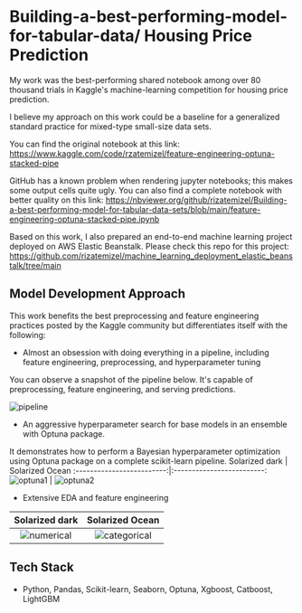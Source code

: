 # Building-a-best-performing-model-for-tabular-data/ Housing Price Prediction

My work was the best-performing shared notebook among over 80 thousand trials in Kaggle's machine-learning competition for housing price prediction.

I believe my approach on this work could be a baseline for a generalized standard practice for mixed-type small-size data sets.

You can find the original notebook at this link: https://www.kaggle.com/code/rzatemizel/feature-engineering-optuna-stacked-pipe

GitHub has a known problem when rendering jupyter notebooks; this makes some output cells quite ugly.
You can also find a complete notebook with better quality on this link: https://nbviewer.org/github/rizatemizel/Building-a-best-performing-model-for-tabular-data-sets/blob/main/feature-engineering-optuna-stacked-pipe.ipynb

Based on this work, I also prepared an end-to-end machine learning project deployed on AWS Elastic Beanstalk. Please check this repo for this project: https://github.com/rizatemizel/machine_learning_deployment_elastic_beanstalk/tree/main

## Model Development Approach

This work benefits the best preprocessing and feature engineering practices posted by the Kaggle community but differentiates itself with the following:

- Almost an obsession with doing everything in a pipeline, including feature engineering, preprocessing, and hyperparameter tuning

You can observe a snapshot of the pipeline below. It's capable of preprocessing, feature engineering, and serving predictions.

![pipeline](https://github.com/rizatemizel/ml_deployment/assets/127015640/e80b8e2f-eb3e-400c-b152-75f1c7f3a085)

- An aggressive hyperparameter search for base models in an ensemble with Optuna package.

It demonstrates how to perform a Bayesian hyperparameter optimization using Optuna package on a complete scikit-learn pipeline.
Solarized dark             |  Solarized Ocean
:-------------------------:|:-------------------------:
![optuna1](https://github.com/rizatemizel/Building-a-best-performing-model-for-tabular-data-sets/assets/127015640/d8a39d5a-65a5-4f1a-aee1-0f8b68674e03) | ![optuna2](https://github.com/rizatemizel/Building-a-best-performing-model-for-tabular-data-sets/assets/127015640/72617537-8730-4afc-89fb-bbd5c4892be5)


- Extensive EDA and feature engineering

Solarized dark             |  Solarized Ocean
:-------------------------:|:-------------------------:
![numerical](https://github.com/rizatemizel/Building-a-best-performing-model-for-tabular-data-sets/assets/127015640/23d3a3b1-7b87-4793-9de4-9b4ebdcdb311) | ![categorical](https://github.com/rizatemizel/Building-a-best-performing-model-for-tabular-data-sets/assets/127015640/7d438af5-2c79-4112-b290-f5c27f069660)



## Tech Stack


- Python, Pandas, Scikit-learn, Seaborn, Optuna, Xgboost, Catboost, LightGBM





